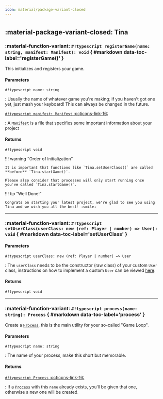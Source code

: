 ```yaml
---
icon: material/package-variant-closed
---
```


# 

## :material-package-variant-closed: Tina

### :material-function-variant: **`#!typescript registerGame(name: string, manifest: Manifest): void`** { #markdown data-toc-label='registerGame()' }

This initializes and registers your game.

#### Parameters
`#!typescript name: string`

: Usually the name of whatever game you're making; if you haven't got one yet, just mash your keyboard! This can always be changed in the future.

[`#!typescript manifest: Manifest` :octicons-link-16:](/docs/api/types/manifest.md)

: A [`Manifest`](/docs/api/types/manifest.md "Manifest Definition assistance") is a file that specifies some important information about your project

#### Returns

`#!typescript void`

!!! warning "Order of Initialization"

    It is important that functions like `Tina.setUserClass()` are called **before** `Tina.startGame()`.
    
    Please also consider that processes will only start running once you've called `Tina.startGame()`.

!!! tip "Well Done!"

    Congrats on starting your latest project, we're glad to see you using Tina and we wish you all the best! :smile:

---

### :material-function-variant: **`#!typescript setUserClass(userClass: new (ref: Player | number) => User): void`** { #markdown data-toc-label='setUserClass' }

#### Parameters
`#!typescript userClass: new (ref: Player | number) => User`

: The `userClass` needs to be the constructor (raw class) of your custom `User` class, instructions on how to implement a custom `User` can be viewed [here](/docs/intro/tina/user  "Custom User Class").

#### Returns

`#!typescript void`

---

### :material-function-variant: **`#!typescript process(name: string): Process`** { #markdown data-toc-label='process' }

Create a [`Process`](/docs/api/process.md), this is the main utility for your so-called "Game Loop".

#### Parameters
`#!typescript name: string`

: The name of your process, make this short but memorable.

#### Returns

[`#!typescript Process` :octicons-link-16:](/docs/api/process.md)

: If a [`Process`](/docs/api/process.md) with this `name` already exists, you'll be given that one, otherwise a new one will be created.